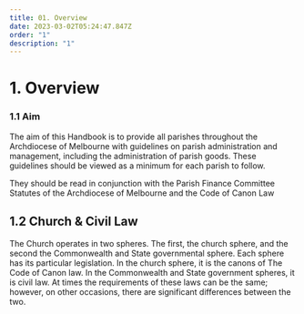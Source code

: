 ```yaml
---
title: 01. Overview
date: 2023-03-02T05:24:47.847Z
order: "1"
description: "1"
---
```

# 1. Overview

### 1.1 Aim

The aim of this Handbook is to provide all parishes throughout the Archdiocese of Melbourne with guidelines on parish administration and management, including the administration of parish goods. These guidelines should be viewed as a minimum for each parish to follow.

They should be read in conjunction with the Parish Finance Committee Statutes of the Archdiocese of Melbourne and the Code of Canon Law

## 1.2 Church & Civil Law

The Church operates in two spheres. The first, the church sphere, and the second the Commonwealth and State governmental sphere. Each sphere has its particular legislation. In the church sphere, it is the canons of The Code of Canon law. In the Commonwealth and State government spheres, it is civil law.  At times the requirements of these laws can be the same; however, on other occasions, there are significant differences between the two.